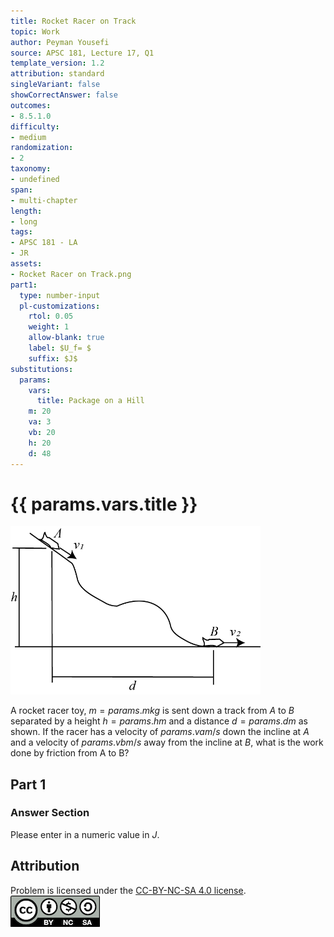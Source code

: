 ```yaml
---
title: Rocket Racer on Track
topic: Work
author: Peyman Yousefi
source: APSC 181, Lecture 17, Q1
template_version: 1.2
attribution: standard
singleVariant: false
showCorrectAnswer: false
outcomes:
- 8.5.1.0
difficulty:
- medium
randomization:
- 2
taxonomy:
- undefined
span:
- multi-chapter
length:
- long
tags:
- APSC 181 - LA
- JR
assets:
- Rocket Racer on Track.png
part1:
  type: number-input
  pl-customizations:
    rtol: 0.05
    weight: 1
    allow-blank: true
    label: $U_f= $
    suffix: $J$
substitutions:
  params:
    vars:
      title: Package on a Hill
    m: 20
    va: 3
    vb: 20
    h: 20
    d: 48
---
```

# {{ params.vars.title }}
<img src="Rocket Racer on Track.png" width=400>

A rocket racer toy, $m = {{ params.m }} kg$ is sent down a track from $A$ to $B$ separated by a height $h = {{ params.h }} m$ and a distance $d = {{ params.d }} m$ as shown.
If the racer has a velocity of ${{ params.va }} m/s$ down the incline at $A$ and a velocity of ${{ params.vb }} m/s$ away from the incline at $B$, what is the work done by friction from A to B?

## Part 1

### Answer Section

Please enter in a numeric value in $J$.

## Attribution

Problem is licensed under the [CC-BY-NC-SA 4.0 license](https://creativecommons.org/licenses/by-nc-sa/4.0/).<br> ![The Creative Commons 4.0 license requiring attribution-BY, non-commercial-NC, and share-alike-SA license.](https://raw.githubusercontent.com/firasm/bits/master/by-nc-sa.png)